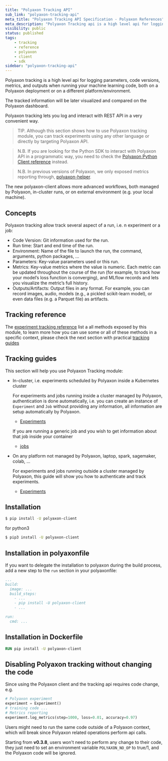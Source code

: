 ```yaml
---
title: "Polyaxon Tracking API"
sub_link: "polyaxon-tracking-api"
meta_title: "Polyaxon Tracking API Specification - Polyaxon References"
meta_description: "Polyaxon Tracking api is a high level api for logging parameters, code versions, metrics, and outputs when running your machine learning code, both on a Polyaxon deployment or on a different platform/environment."
visibility: public
status: published
tags:
    - tracking
    - reference
    - polyaxon
    - client
    - sdk
sidebar: "polyaxon-tracking-api"
---
```


Polyaxon tracking is a high level api for logging parameters, 
code versions, metrics, and outputs when running your machine learning code,
both on a Polyaxon deployment or on a different platform/environment.

The tracked information will be later visualized and compared on the Polyaxon dashboard.

Polyaxon tracking lets you log and interact with REST API in a very convenient way.

> TIP. Although this section shows how to use Polyaxon tracking module, you can track experiments using any other language or directly by targeting Polyaxon API.

> N.B. If you are looking for the Python SDK to interact with Polyaxon API in a programmatic way, 
you need to check the [Polyaxon Python Client reference](/references/polyaxon-client-python/) instead.

> N.B. In previous versions of Polyaxon, we only exposed metrics reporting through, [polyaxon-helper](/references/polyaxon-tracking-api/polyaxon-helper/).

The new polyaxon-client allows more advanced workflows, both managed by Polyaxon, in-cluster runs, or on external environment (e.g. your local machine).

## Concepts

Polyaxon tracking allow track several aspect of a run, i.e. n experiment or a job:

 * Code Version: Git information used for the run.
 * Run time: Start and end time of the run.
 * Environment: Name of the file to launch the run, the command, arguments, python packages, ...
 * Parameters: Key-value parameters used or this run.
 * Metrics: Key-value metrics where the value is numeric. Each metric can be updated throughout the course of the run (for example, to track how your model’s loss function is converging), and MLflow records and lets you visualize the metric’s full history.
 * Outputs/Artifacts: Output files in any format. For example, you can record images, audio, models (e.g., a pickled scikit-learn model), or even data files (e.g. a Parquet file) as artifacts.

## Tracking reference

The [experiment tracking reference](/references/polyaxon-tracking-api/experiments) 
list a all methods exposed by this module, to learn more how you can use some or all of these methods in a specific context, 
please check the next section with practical [tracking guides]((/references/polyaxon-tracking-api/#tracking-guides).)

## Tracking guides

This section will help you use Polyaxon Tracking module:

 * In-cluster, i.e. experiments scheduled by Polyaxon inside a Kubernetes cluster

    For experiments and jobs running inside a cluster managed by Polyaxon, authentication is done automatically, i.e. you can create an instance of `Experiment` and `Job` 
    without providing any information, all information are setup automatically by Polyaxon.
     
     * [Experiments](/references/polyaxon-tracking-api/in-cluster/)
 
    If you are running a generic job and you wish to get information about that job inside your container
    
     * [jobs](/references/polyaxon-tracking-api/jobs/) 
        
 * On any platform not managed by Polyaxon, laptop, spark, sagemaker, colab, ...
    
     For experiments and jobs running outside a cluster managed by Polyaxon, this guide will show you how to authenticate and track experiments.  
     
     * [Experiments](/references/polyaxon-tracking-api/other-environments/)
 


## Installation

```bash
$ pip install -U polyaxon-client
```

for python3

```bash
$ pip3 install -U polyaxon-client
```


## Installation in polyaxonfile

If you want to delegate the installation to polyaxon during the build process,
add a new step to the `run` section in your polyaxonfile:

```yaml
...
build:
  image: ...
  build_steps:
    - ...
    - pip install -U polyaxon-client
    - ...

run:
  cmd: ...
```

## Installation in Dockerfile

```dockerfile
RUN pip install -U polyaxon-client
```

## Disabling Polyaxon tracking without changing the code

Since using the Polyaxon client and the tracking api requires code change, e.g.

```python
# Polyaxon experiment
experiment = Experiment()
# training code ...
# Metrics reporting
experiment.log_metrics(step=1000, loss=0.01, accuracy=0.97)
``` 

Users might need to run the same code outside of a Polyaxon context, 
which will break since Polyaxon related operations perform api calls.
  
Starting from **v0.3.8**, users won't need to perform any change to their code, 
they just need to set an environment variable `POLYAXON_NO_OP` to true/1, and the Polyaxon code will be ignored.   
